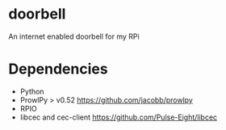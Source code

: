 doorbell
========

An internet enabled doorbell for my RPi

Dependencies
========
- Python
- ProwlPy > v0.52 https://github.com/jacobb/prowlpy
- RPIO
- libcec and cec-client https://github.com/Pulse-Eight/libcec

